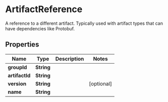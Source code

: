

# ArtifactReference

A reference to a different artifact. Typically used with artifact types that can have dependencies like Protobuf.

## Properties

| Name | Type | Description | Notes |
|------------ | ------------- | ------------- | -------------|
|**groupId** | **String** |  |  |
|**artifactId** | **String** |  |  |
|**version** | **String** |  |  [optional] |
|**name** | **String** |  |  |



